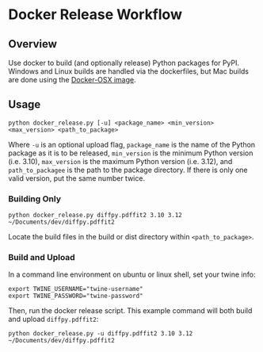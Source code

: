 # Docker Release Workflow
## Overview
Use docker to build (and optionally release) Python packages for PyPI. Windows and Linux
builds are handled via the dockerfiles, but Mac builds are done using the [Docker-OSX image](https://github.com/sickcodes/Docker-OSX).

## Usage
```
python docker_release.py [-u] <package_name> <min_version> <max_version> <path_to_package>
```
Where `-u` is an optional upload flag, `package_name` is the name of the Python package
as it is to be released, `min_version` is the minimum Python version (i.e. 3.10),
`max_version` is the maximum Python version (i.e. 3.12), and `path_to_packagee` is the
path to the package directory. If there is only one valid version, put the same number twice.

### Building Only
```
python docker_release.py diffpy.pdffit2 3.10 3.12 ~/Documents/dev/diffpy.pdffit2
```

Locate the build files in the build or dist directory within `<path_to_package>`.

### Build and Upload
In a command line environment on ubuntu or linux shell, set your twine info:
```
export TWINE_USERNAME="twine-username"
export TWINE_PASSWORD="twine-password"
```

Then, run the docker release script. This example command will both build and upload `diffpy.pdffit2`:
```
python docker_release.py -u diffpy.pdffit2 3.10 3.12 ~/Documents/dev/diffpy.pdffit2
```